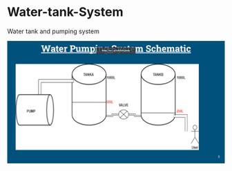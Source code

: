 # Water-tank-System
Water tank and pumping system

![Alt text](image.jpg?raw=true "datavisualization")
